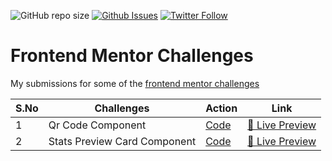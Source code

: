 ![GitHub repo size](https://img.shields.io/github/repo-size/deltanode/frontend-mentor-challenges)
[![Github Issues](https://img.shields.io/github/issues/deltanode/100DaysofCode)](https://github.com/deltanode/frontend-mentor-challenges/issues)
[![Twitter Follow](https://img.shields.io/twitter/follow/yogesh_yadv?style=social)](https://twitter.com/intent/follow?screen_name=yogesh_yadv)

<!--
![GitHub stars](https://img.shields.io/github/stars/deltanode/frontend-mentor-challenges?style=social)
![GitHub forks](https://img.shields.io/github/forks/deltanode/frontend-mentor-challenges?style=social)
-->

# Frontend Mentor Challenges

My submissions for some of the [frontend mentor challenges](https://www.frontendmentor.io/profile/yogesh7132)


| S.No | Challenges | Action | Link |
| --- | --- | --- | --- |
| 1 | Qr Code Component | [Code](qr-code-component) | [🔴 Live Preview](https://deltanode.github.io/frontend-mentor-challenges/qr-code-component) |
| 2 | Stats Preview Card Component | [Code](stats-preview-card-component) | [🔴 Live Preview](https://deltanode.github.io/frontend-mentor-challenges/stats-preview-card-component) |
